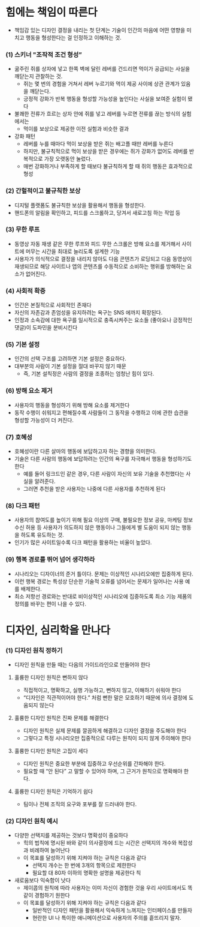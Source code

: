 # 힘에는 책임이 따른다

- 책임감 있는 디자인 결정을 내리는 첫 단계는 기술이 인간의 마음에 어떤 영향을 미치고 행동을 형성한다는 걸 인정하고 이해하는 것.

### (1) 스키너 "조작적 조건 형성”

- 굶주린 쥐를 상자에 넣고 한쪽 벽에 달린 레버를 건드리면 먹이가 공급되는 사실을 깨닫는지 관찰하는 것.
	- 쥐는 몇 번의 경험을 거쳐서 레버 누르기와 먹이 제공 사이에 상관 관계가 있음을 깨닫는다.
	- 긍정적 강화가 반복 행동을 형성할 가능성을 높인다는 사실을 보여준 실험이 됐다
- 불쾌한 전류가 흐르는 상자 안에 쥐를 넣고 레버를 누르면 전류를 끊는 방식의 실험에서는
	- 먹이를 보상으로 제공한 이전 실험과 비슷한 결과
- 강화 패턴
	- 레버를 누를 때마다 먹이 보상을 받은 쥐는 배고플 때만 레버를 누른다
	- 하지만, 불규칙적으로 먹이 보상을 받은 경우에는 쥐가 강화가 없어도 레버를 반복적으로 가장 오랫동안 눌렀다.
	- 매번 강화하거나 부족하게 할 때보다 불규칙하게 할 때 쥐의 행동은 효과적으로 형성

### (2) 간헐적이고 불규칙한 보상

- 디지털 플랫폼도 불규칙한 보상을 활용해서 행동을 형성한다.
- 핸드폰의 알림을 확인하고, 피드를 스크롤하고, 당겨서 새로고침 하는 작업 등

### (3) 무한 루프

- 동영상 자동 재생 같은 무한 루프와 피드 무한 스크롤은 방해 요소를 제거해서 사이트에 머무는 시간을 최대로 늘리도록 설계한 기능
- 사용자가 의식적으로 결정을 내리지 않아도 다음 콘텐츠가 로딩되고 다음 동영상이 재생되므로 해당 사이트나 앱의 콘텐츠를 수동적으로 소비하는 행위를 방해하는 요소가 없어진다.

### (4) 사회적 확증

- 인간은 본질적으로 사회적인 존재다
- 자신의 자존감과 존엄성을 유지하려는 욕구는 SNS 에까지 확장된다.
- 인정과 소속감에 대한 욕구를 일시적으로 충족시켜주는 요소들 (좋아요나 긍정적인 댓글)이 도파민을 분비시킨다

### (5) 기본 설정

- 인간의 선택 구조를 고려하면 기본 설정은 중요하다.
- 대부분의 사람이 기본 설정을 절대 바꾸지 않기 때문
	- 즉, 기본 설칙정은 사람의 결정을 조종하는 엄청난 힘이 있다.

### (6) 방해 요소 제거

- 사용자의 행동을 형성하기 위해 방해 요소를 제거한다
- 동작 수행이 쉬워지고 편해질수록 사람들이 그 동작을 수행하고 이에 관한 습관을 형성할 가능성이 더 커진다.

### (7) 호혜성

- 호혜성이란 다른 살마의 행동에 보답하고자 하는 경향을 의미한다.
- 기술은 다른 사람의 행동에 보답하려는 인간의 욕구를 자극해서 행동을 형성하기도 한다
	- 예를 들어 링크드인 같은 경우, 다른 사람이 자신의 보유 기술을 추천했다는 사실을 알려준다.
	- 그러면 추천을 받은 사용자는 나중에 다른 사용자를 추천하게 된다

### (8) 다크 패턴

- 사용자의 참여도를 높이기 위해 필요 이상의 구매, 불필요한 정보 공유, 마케팅 정보 수신 허용 등 사용자가 의도하지 않은 행동이나 그들에게 별 도움이 되지 않는 행동을 하도록 유도하는 것.
- 인기가 많은 사이트일수록 다크 패턴을 활용하는 비율이 높았다.

### (9) 행복 경로를 뛰어 넘어 생각하라

- 시나리오는 디자이너의 준거 틀이다.  문제는 이상적인 시나리오에만 집중하게 된다.
- 이런 행복 경로는 특성상 단순한 기술적 오류를 넘어서는 문제가 일어나는 사용 예를 배제한다.
- 최소 저항선 경로와는 반대로 비이상적인 시나리오에 집중하도록 최소 기능 제품의 정의를 바꾸는 편이 나을 수 있다.

# 디자인, 심리학을 만나다

### (1) 디자인 원칙 정하기

- 디자인 원칙을 만들 때는 다음의 가이드라인으로 만들어야 한다

1. 훌륭한 디자인 원칙은 뻔하지 않다
	- 직접적이고, 명확하고, 실행 가능하고, 뻔하지 않고, 이해하기 쉬워야 한다
	- “디자인은 직관적이어야 한다.” 처럼 뻔한 말은 모호하기 때문에 의사 결정에 도움되지 않는다

1. 훌륭한 디자인 원칙은 진짜 문제를 해결한다
	- 디자인 원칙은 실제 문제를 깔끔하게 해결하고 디자인 결정을 주도해야 한다
	- 그렇다고 특정 시나리오만 집중적으로 다루는 원칙이 되지 않게 주의해야 한다

1. 훌륭한 디자인 원칙은 고집이 세다
	- 디자인 원칙은 중요한 부분에 집중하고 우선순위를 간파해야 한다.
	- 필요할 때 “안 된다” 고 말할 수 있어야 하며, 그 근거가 원칙으로 명확해야 한다.

1. 훌륭한 디자인 원칙은 기억하기 쉽다
	- 팀이나 전체 조직의 요구와 포부를 잘 드러내야 한다.

### (2) 디자인 원칙 예시

- 다양한 선택지를 제공하는 것보다 명확성이 중요하다
	- 힉의 법칙에 명시된 바와 같이 의사결정에 드는 시간은 선택지의 개수와 복잡성과 비례하여 늘어난다
	- 이 목표를 달성하기 위해 지켜야 하는 규칙은 다음과 같다
		- 선택지 개수는 한 번에 3개의 항목으로 제한한다
		- 필요할 대 80자 이하의 명확한 설명을 제공한다
칙
- 새로움보다 익숙함이 낫다
	- 제이콥의 원칙에 따라 사용자는 이미 자신이 경험한 것을 우리 사이트에서도 똑같이 경험하기 원한다
	- 이 목표를 달성하기 위해 지켜야 하는 규칙은 다음과 같다
		- 일반적인 디자인 패턴을 활용해서 익숙하게 느껴지는 인터페이스를 만들자
		- 현란한 UI 나 특이한 애니메이션으로 사용자의 주의를 흩뜨리지 말자.